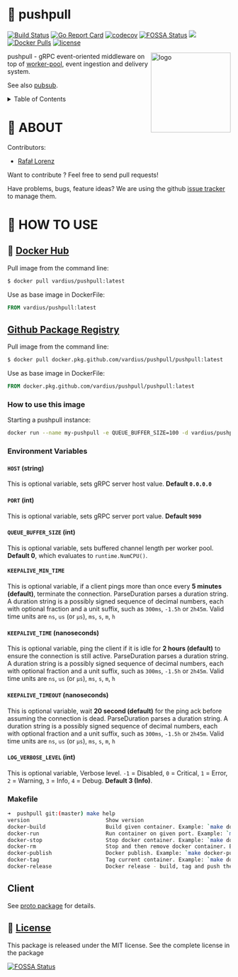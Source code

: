 # 📨 pushpull

[![Build Status](https://travis-ci.org/vardius/pushpull.svg?branch=master)](https://travis-ci.org/vardius/pushpull)
[![Go Report Card](https://goreportcard.com/badge/github.com/vardius/pushpull)](https://goreportcard.com/report/github.com/vardius/pushpull)
[![codecov](https://codecov.io/gh/vardius/pushpull/branch/master/graph/badge.svg)](https://codecov.io/gh/vardius/pushpull)
[![FOSSA Status](https://app.fossa.io/api/projects/git%2Bgithub.com%2Fvardius%2Fpushpull.svg?type=shield)](https://app.fossa.io/projects/git%2Bgithub.com%2Fvardius%2Fpushpull?ref=badge_shield)
[![](https://godoc.org/github.com/vardius/pushpull?status.svg)](https://pkg.go.dev/github.com/vardius/pushpull)
[![Docker Pulls](https://img.shields.io/docker/pulls/vardius/pushpull.svg)](https://hub.docker.com/r/vardius/pushpull/)
[![license](https://img.shields.io/github/license/mashape/apistatus.svg)](https://github.com/vardius/pushpull/blob/master/LICENSE.md)

<img align="right" height="180px" src="https://github.com/vardius/gorouter/blob/master/website/src/static/img/logo.png?raw=true" alt="logo" />

pushpull - gRPC event-oriented middleware on top of [worker-pool](https://github.com/vardius/worker-pool), event ingestion and delivery system.

See also [pubsub](https://github.com/vardius/pubsub).

<details>
  <summary>Table of Contents</summary>

<!-- toc -->
- [About](#about)
- [How to use](#how-to-use)
  - [Docker](#docker)
    - [How to use this image](#how-to-use-this-image)
    - [Environment Variables](#environment-variables)
    - [Makefile](#makefile)
  - [Client](https://github.com/vardius/pushpull/tree/master/proto#client)
    - [Use in your Go project](https://github.com/vardius/pushpull/tree/master/proto#use-in-your-go-project)
      - [Push](https://github.com/vardius/pushpull/tree/master/proto#push)
      - [Pull](https://github.com/vardius/pushpull/tree/master/proto#pull)
  - [Protocol Buffers](https://github.com/vardius/pushpull/tree/master/proto#protocol-buffers)
  - [Generating client and server code](https://github.com/vardius/pushpull/tree/master/proto#generating-client-and-server-code)
<!-- tocstop -->
</details>

# 📖 ABOUT

Contributors:

- [Rafał Lorenz](http://rafallorenz.com)

Want to contribute ? Feel free to send pull requests!

Have problems, bugs, feature ideas?
We are using the github [issue tracker](https://github.com/vardius/pushpull/issues) to manage them.

# 🚏 HOW TO USE

## 🐳 [Docker Hub](https://hub.docker.com/r/vardius/pushpull)

Pull image from the command line:
```bash
$ docker pull vardius/pushpull:latest
```
Use as base image in DockerFile:
```Dockerfile
FROM vardius/pushpull:latest
```

## [Github Package Registry](https://github.com/vardius/pushpull/packages/164794)

Pull image from the command line:
```bash
$ docker pull docker.pkg.github.com/vardius/pushpull/pushpull:latest
```
Use as base image in DockerFile:
```Dockerfile
FROM docker.pkg.github.com/vardius/pushpull/pushpull:latest
```

### How to use this image

Starting a pushpull instance:

```bash
docker run --name my-pushpull -e QUEUE_BUFFER_SIZE=100 -d vardius/pushpull:tag
```

### Environment Variables

#### `HOST` (string)

This is optional variable, sets gRPC server host value. **Default `0.0.0.0`**

#### `PORT` (int)

This is optional variable, sets gRPC server port value. **Default `9090`**

#### `QUEUE_BUFFER_SIZE` (int)

This is optional variable, sets buffered channel length per worker pool. **Default 0**, which evaluates to `runtime.NumCPU()`.

#### `KEEPALIVE_MIN_TIME`

This is optional variable, if a client pings more than once every **5 minutes (default)**, terminate the connection.
ParseDuration parses a duration string. A duration string is a possibly signed sequence of decimal numbers, each with optional fraction and a unit suffix, such as `300ms`, `-1.5h` or `2h45m`. Valid time units are `ns`, `us` (or `µs`), `ms`, `s`, `m`, `h`

#### `KEEPALIVE_TIME` (nanoseconds)

This is optional variable, ping the client if it is idle for **2 hours (default)** to ensure the connection is still active.
ParseDuration parses a duration string. A duration string is a possibly signed sequence of decimal numbers, each with optional fraction and a unit suffix, such as `300ms`, `-1.5h` or `2h45m`. Valid time units are `ns`, `us` (or `µs`), `ms`, `s`, `m`, `h`

#### `KEEPALIVE_TIMEOUT` (nanoseconds)

This is optional variable, wait **20 second (default)** for the ping ack before assuming the connection is dead.
ParseDuration parses a duration string. A duration string is a possibly signed sequence of decimal numbers, each with optional fraction and a unit suffix, such as `300ms`, `-1.5h` or `2h45m`. Valid time units are `ns`, `us` (or `µs`), `ms`, `s`, `m`, `h`

#### `LOG_VERBOSE_LEVEL` (int)

This is optional variable, Verbose level. `-1` = Disabled, `0` = Critical, `1` = Error, `2` = Warning, `3` = Info, `4` = Debug. **Default 3 (Info)**.

### Makefile

```sh
➜  pushpull git:(master) make help
version                        Show version
docker-build                   Build given container. Example: `make docker-build`
docker-run                     Run container on given port. Example: `make docker-run PORT=9090`
docker-stop                    Stop docker container. Example: `make docker-stop`
docker-rm                      Stop and then remove docker container. Example: `make docker-rm`
docker-publish                 Docker publish. Example: `make docker-publish REGISTRY=https://your-registry.com`
docker-tag                     Tag current container. Example: `make docker-tag REGISTRY=https://your-registry.com`
docker-release                 Docker release - build, tag and push the container. Example: `make docker-release REGISTRY=https://your-registry.com`
```

## Client

See [proto package](https://github.com/vardius/pushpull/blob/master/proto) for details.

## 📜 [License](LICENSE.md)

This package is released under the MIT license. See the complete license in the package

[![FOSSA Status](https://app.fossa.io/api/projects/git%2Bgithub.com%2Fvardius%2Fpushpull.svg?type=large)](https://app.fossa.io/projects/git%2Bgithub.com%2Fvardius%2Fpushpull?ref=badge_large)

